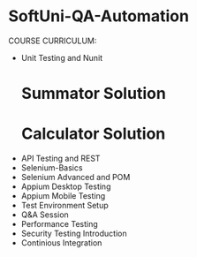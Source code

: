 # SoftUni-QA-Automation

COURSE CURRICULUM:

 - Unit Testing and Nunit
   # Summator Solution
   # Calculator Solution
 - API Testing and REST
 - Selenium-Basics
 - Selenium Advanced and POM
 - Appium Desktop Testing
 - Appium Mobile Testing
 - Test Environment Setup
 - Q&A Session
 - Performance Testing
 - Security Testing Introduction
 - Continious Integration
